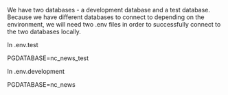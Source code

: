 
We have two databases - a development database and a test database. Because we have different databases to connect to depending on the environment, we will need two .env files in order to successfully connect to the two databases locally.

In .env.test

PGDATABASE=nc_news_test

In .env.development


PGDATABASE=nc_news
